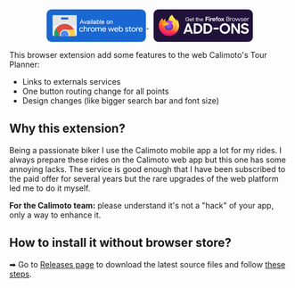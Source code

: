 <p align="center">
  <a href="https://chrome.google.com/webstore/detail/gbjkklkjohmpklkamcnbpmaoohgleghi" title="Go to Chrome Web Store">
    <img src="doc/badge_chrome.png" align="center" alt="Chrome">
  </a>
  &nbsp;
  <a href="https://addons.mozilla.org/firefox/addon/calimoto-poweride/" title="Go to Firefox Add-on Store">
    <img src="doc/badge_firefox.png" align="center" alt="Firefox">
  </a>
</p>

This browser extension add some features to the web Calimoto's Tour Planner:
- Links to externals services
- One button routing change for all points
- Design changes (like bigger search bar and font size)

## Why this extension?
Being a passionate biker I use the Calimoto mobile app a lot for my rides. I always prepare these rides on the Calimoto web app but this one has some annoying lacks. The service is good enough that I have been subscribed to the paid offer for several years but the rare upgrades of the web platform led me to do it myself.

**For the Calimoto team:** please understand it's not a "hack" of your app, only a way to enhance it.

## How to install it without browser store?
➡ Go to [Releases page](https://github.com/JackNUMBER/calimoto-poweride/releases) to download the latest source files and follow [these steps](https://gist.github.com/JackNUMBER/a9c0eeeb7b0bafcb5bf377fe79f637a8).
